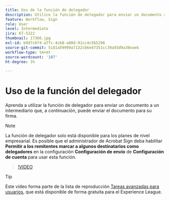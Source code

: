 ```yaml
---
title: Uso de la función de delegador
description: Utilice la función de delegador para enviar un documento a un intermediario que pueda enviar el documento para su firma
feature: Workflow, Sign
role: User
level: Intermediate
jira: KT-5322
thumbnail: 17366.jpg
exl-id: b9d7c6f4-a7fc-4cb8-a80d-91cc4c5b5298
source-git-commit: 51d1a59999a7132cb6e47351cc39a93d9a38eaeb
workflow-type: tm+mt
source-wordcount: '107'
ht-degree: 3%

---
```


# Uso de la función del delegador

Aprenda a utilizar la función de delegador para enviar un documento a un intermediario que, a continuación, puede enviar el documento para su firma.

>[!NOTE]
>
>La función de delegador solo está disponible para los planes de nivel empresarial. Es posible que el administrador de Acrobat Sign deba habilitar **Permitir a los remitentes marcar a algunos destinatarios como delegadores** en la configuración **Configuración de envío** de **Configuración de cuenta** para usar esta función.

>[!VIDEO](https://video.tv.adobe.com/v/3414429?quality=12&learn=on&hidetitle=true&captions=spa)

>[!TIP]
>
>Este vídeo forma parte de la lista de reproducción [Tareas avanzadas para usuarios](https://experienceleague.adobe.com/es/playlists/acrobat-sign-perform-advanced-tasks-business-users), que está disponible de forma gratuita para el Experience League.
